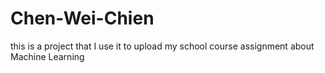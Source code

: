 # Chen-Wei-Chien
this is a project that I use it to upload my school course assignment about Machine Learning
